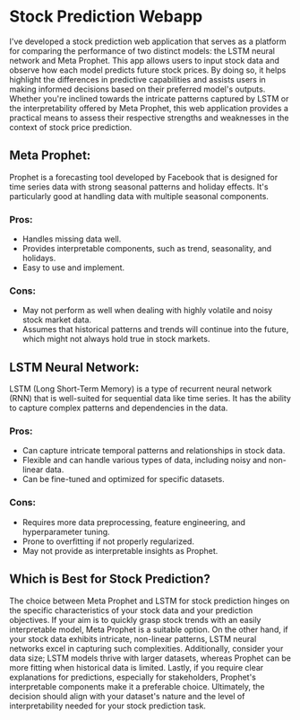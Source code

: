 # Stock Prediction Webapp 
I've developed a stock prediction web application that serves as a platform for comparing the performance of two distinct models: the LSTM neural network and Meta Prophet. This app allows users to input stock data and observe how each model predicts future stock prices. By doing so, it helps highlight the differences in predictive capabilities and assists users in making informed decisions based on their preferred model's outputs. Whether you're inclined towards the intricate patterns captured by LSTM or the interpretability offered by Meta Prophet, this web application provides a practical means to assess their respective strengths and weaknesses in the context of stock price prediction.

## **Meta Prophet:**
Prophet is a forecasting tool developed by Facebook that is designed for time series data with strong seasonal patterns and holiday effects. It's particularly good at handling data with multiple seasonal components.

### **Pros:**
- Handles missing data well.
- Provides interpretable components, such as trend, seasonality, and holidays.
- Easy to use and implement.

### **Cons:**
- May not perform as well when dealing with highly volatile and noisy stock market data.
- Assumes that historical patterns and trends will continue into the future, which might not always hold true in stock markets.

## **LSTM Neural Network:**

LSTM (Long Short-Term Memory) is a type of recurrent neural network (RNN) that is well-suited for sequential data like time series. It has the ability to capture complex patterns and dependencies in the data.

### **Pros:**
- Can capture intricate temporal patterns and relationships in stock data.
- Flexible and can handle various types of data, including noisy and non-linear data.
- Can be fine-tuned and optimized for specific datasets.

### **Cons:**
- Requires more data preprocessing, feature engineering, and hyperparameter tuning.
- Prone to overfitting if not properly regularized.
- May not provide as interpretable insights as Prophet.

## **Which is Best for Stock Prediction?**
The choice between Meta Prophet and LSTM for stock prediction hinges on the specific characteristics of your stock data and your prediction objectives. If your aim is to quickly grasp stock trends with an easily interpretable model, Meta Prophet is a suitable option. On the other hand, if your stock data exhibits intricate, non-linear patterns, LSTM neural networks excel in capturing such complexities. Additionally, consider your data size; LSTM models thrive with larger datasets, whereas Prophet can be more fitting when historical data is limited. Lastly, if you require clear explanations for predictions, especially for stakeholders, Prophet's interpretable components make it a preferable choice. Ultimately, the decision should align with your dataset's nature and the level of interpretability needed for your stock prediction task.
